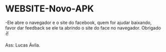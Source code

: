# WEBSITE-Novo-APK
-Ele abre o navegador e o site do facebook, quem for ajudar baixando, favor dar feedback se ele ta abrindo o site do face no navegador. 
Obrigado  ✌️

Ass: Lucas Ávila.
